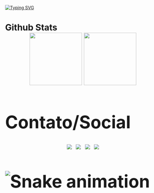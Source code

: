 
[![Typing SVG](https://readme-typing-svg.herokuapp.com/?color=FFFFFF&size=35&center=true&vCenter=true&width=1000&lines=Hello,+my+name+is+Marcos!;I'm+brazilian+and+I'm+19+years+old!;I'm+graduating+in+Computer+Science.;Welcome+to+my+profile+:%29)](https:git.io/typing-svg)

<h1><b>Github Stats<b>
<div align="center">
    <img height="170cm" src="https://github-readme-stats.vercel.app/api?username=marcosvgalupo&show_icons=true&theme=github_dark"/>
    <img height="170cm" src="https://github-readme-stats.vercel.app/api/top-langs/?username=marcosvgalupo&layout=compact&langs_count=16&theme=github_dark"/>
</div>

##
<h1> Contato/Social
<div align="center">
    <a href="https://www.linkedin.com/in/marcosvgalupo/" target="_blank"><img src="https://img.shields.io/badge/LinkedIn-0077B5?style=for-the-badge&logo=linkedin&logoColor=white" target="_blank"></a>
     <a href="mailto:mv.galupo@hotmail.com" target="_blank"><img src="https://img.shields.io/badge/Gmail-D14836?style=for-the-badge&logo=gmail&logoColor=white" target="_blank"></a>
    <a href="https://www.instagram.com/galupo01/" target="_blank"><img src="https://img.shields.io/badge/Instagram-E4405F?style=for-the-badge&logo=instagram&logoColor=white" target="_blank"></a>
    <a href="https://leetcode.com/marcosvgalupo/" target="_blank"><img src="https://img.shields.io/badge/-LeetCode-FFA116?style=for-the-badge&logo=LeetCode&logoColor=black" target="_blank"></a>
</div>

![Snake animation](https://github.com/marcosvgalupo/marcosvgalupo/blob/output/github-contribution-grid-snake.svg)

